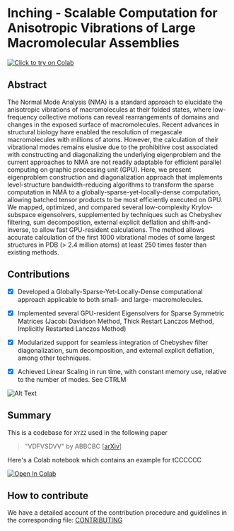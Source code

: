 # Inching - Scalable Computation for Anisotropic Vibrations of Large Macromolecular Assemblies
[![Click to try on Colab](https://colab.research.google.com/assets/colab-badge.svg)](https://colab.research.google.com/github/jhmlam/Inching/blob/main/GoogleColab/GoogleColab_Inching_v023_ReleaseOkay.ipynb)
## Abstract
The Normal Mode Analysis (NMA) is a standard approach to elucidate the anisotropic vibrations of macromolecules at their folded states, where low-frequency collective motions can reveal rearrangements of domains and changes in the exposed surface of macromolecules. Recent advances in structural biology have enabled the resolution of megascale macromolecules with millions of atoms. However, the calculation of their vibrational modes remains elusive due to the prohibitive cost associated with constructing and diagonalizing the underlying eigenproblem and the current approaches to NMA are not readily adaptable for efficient parallel computing on graphic processing unit (GPU). Here, we present eigenproblem construction and diagonalization approach that implements level-structure bandwidth-reducing algorithms to transform the sparse computation in NMA to a globally-sparse-yet-locally-dense computation, allowing batched tensor products to be most efficiently executed on GPU. We mapped, optimized, and compared several low-complexity Krylov-subspace eigensolvers, supplemented by techniques such as Chebyshev filtering, sum decomposition, external explicit deflation and shift-and-inverse, to allow fast GPU-resident calculations. The method allows accurate calculation of the first 1000 vibrational modes of some largest structures in PDB (> 2.4 million atoms) at least 250 times faster than existing methods.

## Contributions
- [x] Developed a Globally-Sparse-Yet-Locally-Dense computational approach applicable to both small- and large- macromolecules.
- [x] Implemented several GPU-resident Eigensolvers for Sparse Symmetric Matrices (Jacobi Davidson Method, Thick Restart Lanczos Method, Implicitly Restarted Lanczos Method)
- [x] Modularized support for seamless integration of Chebyshev filter diagonalization, sum decomposition, and external explicit deflation, among other techniques.
- [x] Achieved Linear Scaling in run time, with constant memory use, relative to the number of modes. See CTRLM



![Alt Text](/assets/Animation_Inching_3j3q_06.gif)



## Summary
This is a codebase for `XYZZ` used in the following paper

> "VDFVSDVV" by ABBCBC [[arXiv](https://arxiv.org/abs/2106.dasd342342354)]

Here's a Colab notebook which contains an example for tCCCCCC

[![Open In Colab](https://colab.research.google.com/assets/colab-badge.svg)](https://colab.research.google.com/drive/XYSSDFFSDFS)  






## How to contribute

We have a detailed account of the contribution procedure and guidelines in the corresponding file: [CONTRIBUTING](CONTRIBUTING.md)





